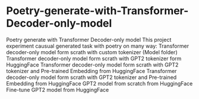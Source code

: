 # Poetry-generate-with-Transformer-Decoder-only-model
Poetry generate with Transformer Decoder-only model
This project experiment causual generated task with poetry on many way:
  Transformer decoder-only model form scrath with custom tokenizer (Model folder)
  Transformer decoder-only model form scrath with GPT2 tokenizer form HuggingFace
  Transformer decoder-only model form scrath with GPT2 tokenizer and Pre-trained Embedding from HuggingFace
  Transformer decoder-only model form scrath with GPT2 tokenizer and Pre-trained Embedding from HuggingFace
  GPT2 model from scratch from HuggingFace
  Fine-tune GPT2 model from HuggingFace
